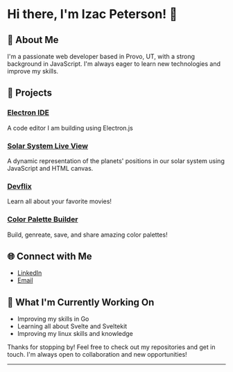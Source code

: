 # Hi there, I'm Izac Peterson! 👋

## 🚀 About Me

I'm a passionate web developer based in Provo, UT, with a strong background in JavaScript. I'm always eager to learn new technologies and improve my skills.

## 🌟 Projects

### [Electron IDE](https://github.com/izacpeterson/electronIDE)
A code editor I am building using Electron.js

### [Solar System Live View](https://izacpeterson.github.io/solSystem/)

A dynamic representation of the planets' positions in our solar system using JavaScript and HTML canvas.

### [Devflix](https://devflix.io/)

Learn all about your favorite movies!

### [Color Palette Builder](https://color.izacpeterson.com/)

Build, genreate, save, and share amazing color palettes!

## 🌐 Connect with Me

- [LinkedIn](https://www.linkedin.com/in/izac-peterson-665aa9176/)
- [Email](mailto:izacpeterson@gmail.com)

## 🔭 What I'm Currently Working On

- Improving my skills in Go
- Learning all about Svelte and Sveltekit
- Improving my linux skills and knowledge

Thanks for stopping by! Feel free to check out my repositories and get in touch. I'm always open to collaboration and new opportunities!

---
